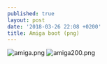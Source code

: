 ```yaml
---
published: true
layout: post
date: '2018-03-26 22:08 +0200'
title: Amiga boot (png)
---
```

![amiga.png]({{site.baseurl}}/media/amiga.png)
![amiga200.png]({{site.baseurl}}/media/amiga200.png)


